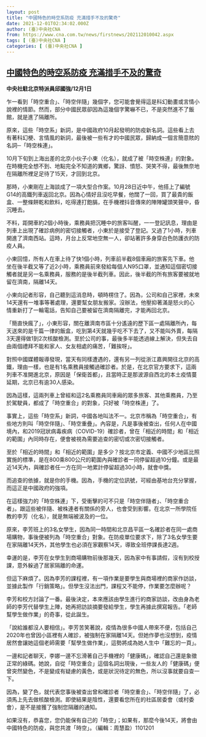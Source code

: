```yaml
---
layout: post
title: "中國特色的時空系防疫 充滿措手不及的驚奇"
date: 2021-12-01T02:34:02.000Z
author: (臺)中央社CNA
from: https://www.cna.com.tw/news/firstnews/202112010042.aspx
tags: [ (臺)中央社CNA ]
categories: [ (臺)中央社CNA ]
---
```

<!--1638326042000-->
[中國特色的時空系防疫 充滿措手不及的驚奇](https://www.cna.com.tw/news/firstnews/202112010042.aspx)
------

<div>
<div></div><div><p><strong>中央社駐北京特派員邱國強/12月1日</strong></p><p>乍一看到「時空重合」、「時空伴隨」幾個字，您可能會覺得這是科幻動畫或言情小說裡的情節。然而，部分中國民眾卻因為這幾個字驚嚇不已，不是突然進不了飯館，就是進了隔離所。</p><p>原來，這些「時空系」新詞，是中國政府10月起發明的防疫新名詞。這些看上去有著科幻梗、言情風的新詞，最後被一些有才的中國民眾，歸納成一個言簡意賅的名詞─「時空株連」。</p><p>10月下旬到上海出差的北京小伙子小東（化名），就成了被「時空株連」的對象。在時機完全想不到、地點完全不知道的異鄉，驚訝、憤怒、哭笑不得，最後無奈地在隔離所裡足足待了15天，才回到北京。</p><p>那時，小東剛在上海談成了一項大型合作案。10月28日近中午，他搭上了編號G14的高鐵列車返回北京。因為心情好且沒吃早餐，他闊了一回，買了最貴的飯盒、一整條餅乾和飲料，吃得連打飽膈，在手機裡抖音傳來的陣陣罐頭笑聲中，昏沉睡去。</p><p>不料，距開車約2個小時後，乘務員把沉睡中的旅客叫醒，一一登記訊息，理由是列車上出現了確診病例的密切接觸者，小東於是接受了登記。又過了1小時，列車開進了濟南西站。這時，月台上反常地空無一人，卻站著許多身穿白色防護衣的防疫人員。</p><p>小東回憶，所有人在車上待了快1個小時，列車前半截8個車廂的旅客先下車。他坐在後半截又等了近2小時，乘務員前來發給每個人N95口罩，並通知這個密切接觸者就是另一名乘務員，服務的是後半截列車。因此，後半截的所有旅客要被就地留在濟南，隔離14天。</p><p>小東向記者形容，自己聽到這消息時，頓時楞住了。因為，公司和自己家裡，未來14天還有一堆事等著處理，還要幫女朋友搬家。沒辦法，他壓抑著滿是怒火的心情重新打了一輪電話，告知自己要被留在濟南隔離完，才能再回北京。</p><p>「簡直快瘋了」，小東形容，關在離濟南市區十分遙遠的歷下區一處隔離所內，每天送來的是千篇一律的飯盒，吃到第4天就幾乎吃不下去了，又不能叫外賣，每隔3天還得做1到2次核酸檢測。至於公司的事，最後多半能透過線上解決，但失去自由兩個禮拜不能和家人、女友相處的痛苦，「難挨呀」。</p><p>對照中國媒體報導發現，當天有同樣遭遇的，還有另一列從浙江嘉興開往北京的高鐵，理由一樣，也是有1名乘務員接觸過確診者。於是，在北京官方要求下，這兩列車不准開進北京，原因是「保衛首都」，且當時正是那波源自西北的本土疫情蔓延期，北京已有逾30人感染。</p><p>因為這樣，這兩列車上曾經和這2名乘務員同車廂的眾多旅客、其他乘務員，乃至於駕駛員，都成了「時空重合」的對象，只好被「時空株連」了。</p><p>事實上，這些「時空系」新詞，中國各地叫法不一。北京市稱為「時空重合」，有些地方則叫「時空伴隨」、「時空重疊」。內容是，凡是事後被查出，任何人在中國境內，和2019冠狀病毒疾病（COVID-19）確診者，曾在「相近的時間」和「相近的範圍」內同時存在，便會被視為需要追查的密切或次密切接觸者。</p><p>至於「相近的時間」和「相近的範圍」是多少？按北京市定義、中國不少地區比照實施的標準，是在800乘800公尺的範圍內與確診者一同停留超過10分鐘。或是最近14天內，與確診者任一方在同一地累計停留超過30小時，就會中獎。</p><p>而追查的依據，就是你的手機。因為，手機的定位訊號，可經由基地台充分掌握，而這正是中國政府的強項。</p><p>在這樣強力的「時空株連」下，受衝擊的可不只是「時空伴隨者」、「時空重合者」。跟這些被伴隨、被株連者有關係的旁人，也會受到影響。在北京一所學院任教的李芳（化名），就是無端被波及的一位。</p><p>原來，李芳班上的3名女學生，因為同一時間和北京昌平區一名確診者在同一處商場購物，事後便被列為「時空重合」對象。在防疫單位要求下，除了3名女學生要在家隔離14天外，其他學生也必須在家觀察14天，導致全班停課長達2週。</p><p>幸運的是，李芳在女學生到商場購物前後那幾天，因為家中有事請假，沒有到校授課，意外躲過了居家隔離的命運。</p><p>但這下麻煩了。因為李芳的課程裡，有一項作業是要學生與商場裡的商家作訪談，並據此製作「行銷策略」。但學生沒法出門，課程又不能停，作業要怎麼辦呢？</p><p>李芳和校方討論了一番。最後決定，本來應該由學生進行的商家訪談，改由身為老師的李芳代替學生上陣，她再把訪談摘要發給學生，學生再據此撰寫報告。「老師幫學生做作業」的奇事，從此誕生。</p><p>「說給誰都沒人要相信」。李芳苦笑著說，疫情為很多中國人帶來不便，包括自己2020年也曾因小區裡有人確診，被強制在家隔離14天。但她作夢也沒想到，疫情居然會讓她這個老師需要「幫學生做作業」，這勢將成為她人生中「難忘的一頁」。</p><p>一邊和記者聊天，李娜一邊不忘滑著自己手機裡的「健康碼」，確認自己還是象徵正常的綠碼。她說，自從「時空重合」這個名詞出現後，一些友人的「健康碼」便曾突然變色，不是變成有疑慮的黃色，或是狀況待定的無色，所以沒事就要自查一下。</p><p>因為，變了色，就代表您事後被查出曾和確診者「時空重合」、「時空伴隨」了，必須馬上先去做核酸檢測。即使結果是陰性，還要看您所在的社區居委會（或村委會），是不是接獲了強制您隔離的通知。</p><p>如果沒有，恭喜您，您仍能保有自己的「時空」；如果有，那麼今後14天，將會由中國特色的防疫，與您共渡「時空」。（編輯：周慧盈）1101201</p></div>
</div>
